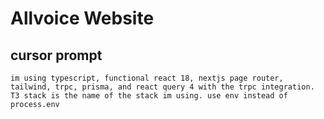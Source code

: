 # Allvoice Website

## cursor prompt
```im using typescript, functional react 18, nextjs page router, tailwind, trpc, prisma, and react query 4 with the trpc integration. T3 stack is the name of the stack im using. use env instead of process.env```